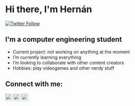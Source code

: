# Hi there, I'm Hernán

[![Twitter Follow](https://img.shields.io/twitter/follow/hernobdr?color=0084b4&logo=twitter&style=for-the-badge)](https://twitter.com/intent/follow?screen_name=hernobdr)

## I'm a computer engineering student

- Current project: not working on anything at the moment
- I’m currently learning everything
- I’m looking to collaborate with other content creators
- Hobbies: play videogames and other nerdy stuff

## Connect with me:

[<img align="left" alt="hernobdr | Twitter" width="22px" src="https://cdn.jsdelivr.net/npm/simple-icons@v3/icons/twitter.svg">][twitter]
[<img align="left" alt="eltuerta | Reddit" width="22px" src="https://cdn.jsdelivr.net/npm/simple-icons@3.13.0/icons/reddit.svg">][reddit]
[<img align="left" alt="Irioto | Reddit" width="22px" src="https://cdn.jsdelivr.net/npm/simple-icons@3.13.0/icons/twitch.svg">][twitch]

[current_project]:  https://twitter.com/hernobdr
[twitter]: https://twitter.com/hernobdr
[reddit]: https://www.reddit.com/user/eltuerta/
[twitch]: https://www.twitch.tv/irioto
